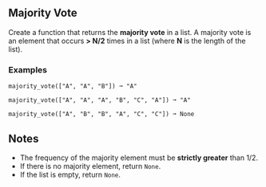 ## Majority Vote
Create a function that returns the **majority vote** in a list. A majority vote is an element that occurs **> N/2** times in a list (where **N** is the length of the list).

### Examples
```
majority_vote(["A", "A", "B"]) ➞ "A"

majority_vote(["A", "A", "A", "B", "C", "A"]) ➞ "A"

majority_vote(["A", "B", "B", "A", "C", "C"]) ➞ None
```

## Notes
* The frequency of the majority element must be **strictly greater** than 1/2.
* If there is no majority element, return `None`.
* If the list is empty, return `None`.